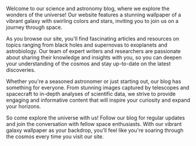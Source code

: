 <!--
Write me content for website with wallpaper "A vibrant galaxy with swirling colors and stars for a science or astronomy blog"
-->

<!--font:The font that would best fit the science and astronomy blog with a vibrant galaxy wallpaper is Montserrat.-->

Welcome to our science and astronomy blog, where we explore the wonders of the universe! Our website features a stunning wallpaper of a vibrant galaxy with swirling colors and stars, inviting you to join us on a journey through space.

As you browse our site, you'll find fascinating articles and resources on topics ranging from black holes and supernovas to exoplanets and astrobiology. Our team of expert writers and researchers are passionate about sharing their knowledge and insights with you, so you can deepen your understanding of the cosmos and stay up-to-date on the latest discoveries.

Whether you're a seasoned astronomer or just starting out, our blog has something for everyone. From stunning images captured by telescopes and spacecraft to in-depth analyses of scientific data, we strive to provide engaging and informative content that will inspire your curiosity and expand your horizons.

So come explore the universe with us! Follow our blog for regular updates and join the conversation with fellow space enthusiasts. With our vibrant galaxy wallpaper as your backdrop, you'll feel like you're soaring through the cosmos every time you visit our site.
